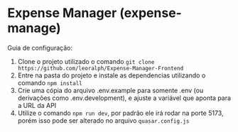 # Expense Manager (expense-manage)

Guia de configuração:

1. Clone o projeto utilizado o comando `git clone https://github.com/leoralph/Expense-Manager-Frontend`
2. Entre na pasta do projeto e instale as dependencias utilizando o comando `npm install`
3. Crie uma cópia do arquivo .env.example para somente .env (ou derivações como .env.development), e ajuste a variável que aponta para a URL da API
4. Utilize o comando `npm run dev`, por padrão ele irá rodar na porte 5173, porém isso pode ser alterado no arquivo `quasar.config.js`